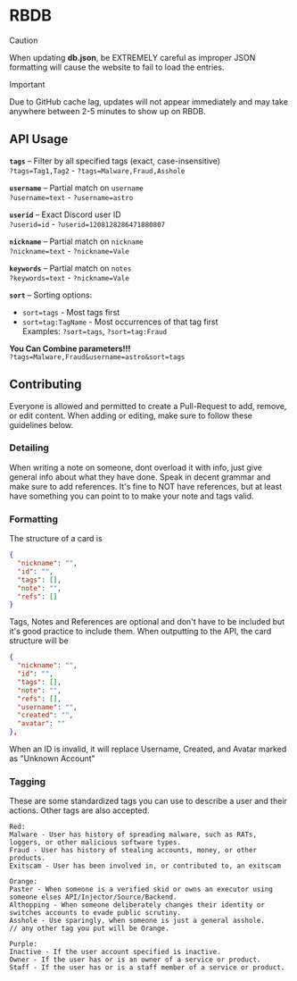 # RBDB
> [!CAUTION]
> When updating **db.json**, be EXTREMELY careful as improper JSON formatting will cause the website to fail to load the entries.

> [!IMPORTANT]  
> Due to GitHub cache lag, updates will not appear immediately and may take anywhere between 2-5 minutes to show up on RBDB.

## API Usage

**`tags`** – Filter by all specified tags (exact, case-insensitive)  
`?tags=Tag1,Tag2` - `?tags=Malware,Fraud,Asshole`

**`username`** – Partial match on `username`  
`?username=text` - `?username=astro`

**`userid`** – Exact Discord user ID  
`?userid=id` - `?userid=1208128286471880807`

**`nickname`** – Partial match on `nickname`  
`?nickname=text` - `?nickname=Vale`

**`keywords`** – Partial match on `notes`  
`?keywords=text` - `?nickname=Vale`

**`sort`** – Sorting options:  
- `sort=tags` - Most tags first  
- `sort=tag:TagName` - Most occurrences of that tag first  
Examples: `?sort=tags`, `?sort=tag:Fraud`

**You Can Combine parameters!!!**  
`?tags=Malware,Fraud&username=astro&sort=tags`

## Contributing
Everyone is allowed and permitted to create a Pull-Request to add, remove, or edit content.
When adding or editing, make sure to follow these guidelines below.

### Detailing
When writing a note on someone, dont overload it with info, just give general info about what they have done.
Speak in decent grammar and make sure to add references. It's fine to NOT have references, but at least have something you can point to to make your note and tags valid.
### Formatting
The structure of a card is
```json
{
  "nickname": "",
  "id": "",
  "tags": [],
  "note": "",
  "refs": []
}
```
Tags, Notes and References are optional and don't have to be included but it's good practice to include them.
When outputting to the API, the card structure will be
```json
{
  "nickname": "",
  "id": "",
  "tags": [],
  "note": "",
  "refs": [],
  "username": "",
  "created": "",
  "avatar": ""
},
```
When an ID is invalid, it will replace Username, Created, and Avatar marked as "Unknown Account"

### Tagging
These are some standardized tags you can use to describe a user and their actions. Other tags are also accepted.
```
Red:
Malware - User has history of spreading malware, such as RATs, loggers, or other malicious software types.
Fraud - User has history of stealing accounts, money, or other products.
Exitscam - User has been involved in, or contributed to, an exitscam

Orange:
Paster - When someone is a verified skid or owns an executor using someone elses API/Injector/Source/Backend.
Althopping - When someone deliberately changes their identity or switches accounts to evade public scrutiny.
Asshole - Use sparingly, when someone is just a general asshole.
// any other tag you put will be Orange.

Purple:
Inactive - If the user account specified is inactive.
Owner - If the user has or is an owner of a service or product.
Staff - If the user has or is a staff member of a service or product.
```
